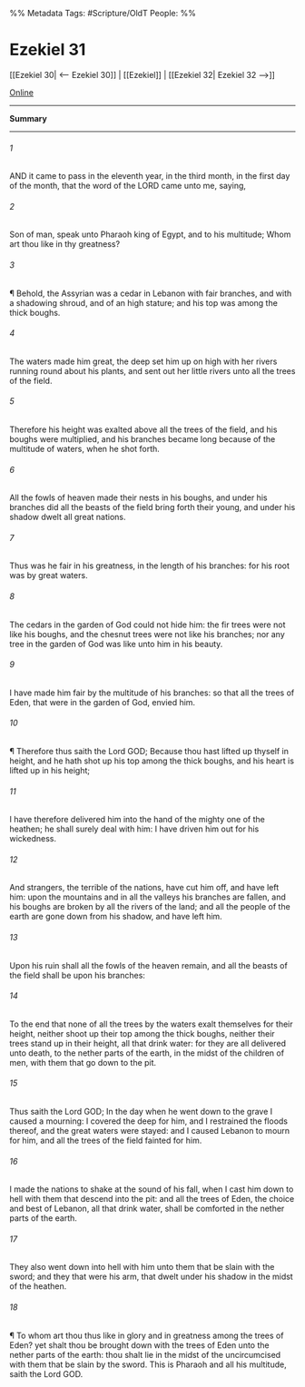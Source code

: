 

%% Metadata
Tags: #Scripture/OldT
People: 
%%
# Ezekiel 31
[[Ezekiel 30| <-- Ezekiel 30]] | [[Ezekiel]] | [[Ezekiel 32| Ezekiel 32 -->]]

[Online](https://churchofjesuschrist.org/study/scriptures/ot/ezek/31?lang=eng)

---
__Summary__



---

###### 1
AND it came to pass in the eleventh year, in the third month, in the first day of the month, that the word of the LORD came unto me, saying,
###### 2
Son of man, speak unto Pharaoh king of Egypt, and to his multitude; Whom art thou like in thy greatness?
###### 3
¶ Behold, the Assyrian was a cedar in Lebanon with fair branches, and with a shadowing shroud, and of an high stature; and his top was among the thick boughs.
###### 4
The waters made him great, the deep set him up on high with her rivers running round about his plants, and sent out her little rivers unto all the trees of the field.
###### 5
Therefore his height was exalted above all the trees of the field, and his boughs were multiplied, and his branches became long because of the multitude of waters, when he shot forth.
###### 6
All the fowls of heaven made their nests in his boughs, and under his branches did all the beasts of the field bring forth their young, and under his shadow dwelt all great nations.
###### 7
Thus was he fair in his greatness, in the length of his branches: for his root was by great waters.
###### 8
The cedars in the garden of God could not hide him: the fir trees were not like his boughs, and the chesnut trees were not like his branches; nor any tree in the garden of God was like unto him in his beauty.
###### 9
I have made him fair by the multitude of his branches: so that all the trees of Eden, that were in the garden of God, envied him.
###### 10
¶ Therefore thus saith the Lord GOD; Because thou hast lifted up thyself in height, and he hath shot up his top among the thick boughs, and his heart is lifted up in his height;
###### 11
I have therefore delivered him into the hand of the mighty one of the heathen; he shall surely deal with him: I have driven him out for his wickedness.
###### 12
And strangers, the terrible of the nations, have cut him off, and have left him: upon the mountains and in all the valleys his branches are fallen, and his boughs are broken by all the rivers of the land; and all the people of the earth are gone down from his shadow, and have left him.
###### 13
Upon his ruin shall all the fowls of the heaven remain, and all the beasts of the field shall be upon his branches:
###### 14
To the end that none of all the trees by the waters exalt themselves for their height, neither shoot up their top among the thick boughs, neither their trees stand up in their height, all that drink water: for they are all delivered unto death, to the nether parts of the earth, in the midst of the children of men, with them that go down to the pit.
###### 15
Thus saith the Lord GOD; In the day when he went down to the grave I caused a mourning: I covered the deep for him, and I restrained the floods thereof, and the great waters were stayed: and I caused Lebanon to mourn for him, and all the trees of the field fainted for him.
###### 16
I made the nations to shake at the sound of his fall, when I cast him down to hell with them that descend into the pit: and all the trees of Eden, the choice and best of Lebanon, all that drink water, shall be comforted in the nether parts of the earth.
###### 17
They also went down into hell with him unto them that be slain with the sword; and they that were his arm, that dwelt under his shadow in the midst of the heathen.
###### 18
¶ To whom art thou thus like in glory and in greatness among the trees of Eden?  yet shalt thou be brought down with the trees of Eden unto the nether parts of the earth: thou shalt lie in the midst of the uncircumcised with them that be slain by the sword.  This is Pharaoh and all his multitude, saith the Lord GOD.



